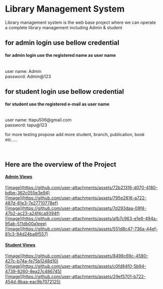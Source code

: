 # Library Management System

<p>Library management system is the web base project where we can operate a complete library management including Admin & student</p>
<h2>for admin login use bellow credential</h2>
<h4>for admin login use the registered name as user name</h4></br>
user name: Admin</br>
password: Admin@123<br/>
<h2>for student login use bellow credential</h2>
<h4>for student use the registered e-mail as user name</h4></br>
user name: ttapu506@gmail.com</br>
password: tapu@123
<p>for more testing propose add more student, branch, publication, book etc.....</p>
<br/>
<h2>Here are the overview of the Project</h2>
<u><h4>Admin Views</h4><u/>
![image](https://github.com/user-attachments/assets/72b21316-d070-4180-bdbe-362c055e3e94)</br>
![image](https://github.com/user-attachments/assets/795e2816-a722-487d-81e3-7e27710778ef)</br>
![image](https://github.com/user-attachments/assets/7d293daa-09f4-47b2-ac23-a24f4ca9394f)</br>
![image](https://github.com/user-attachments/assets/afb7c963-e1e6-494a-95ab-511db00a1eee)</br>
![image](https://github.com/user-attachments/assets/551d8c47-736a-44ef-81c3-94d24ba6f557)</br>
<u><h4>Student Views</h4></u>
![image](https://github.com/user-attachments/assets/8498c69c-4580-427c-b74a-fe75b1248d10)</br>
![image](https://github.com/user-attachments/assets/c0fd84f0-5b94-4739-8260-8ea27c486745)</br>
![image](https://github.com/user-attachments/assets/29ef5701-b722-454d-8baa-eac9b7072125)








